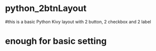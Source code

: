 # python_2btnLayout
#this is a basic Python Kivy layout with 2 button, 2 checkbox and 2 label
# enough for basic setting
